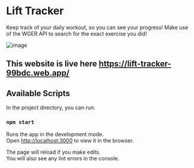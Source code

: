 # Lift Tracker

Keep track of your daily workout, so you can see your progress! Make use of the WGER API to search for the exact exercise you did!

![image](https://i.imgur.com/QRhvDvv.gifraw=true "Preview")

## This website is live here https://lift-tracker-99bdc.web.app/

## Available Scripts

In the project directory, you can run:

### `npm start`

Runs the app in the development mode.<br />
Open [http://localhost:3000](http://localhost:3000) to view it in the browser.

The page will reload if you make edits.<br />
You will also see any lint errors in the console.
